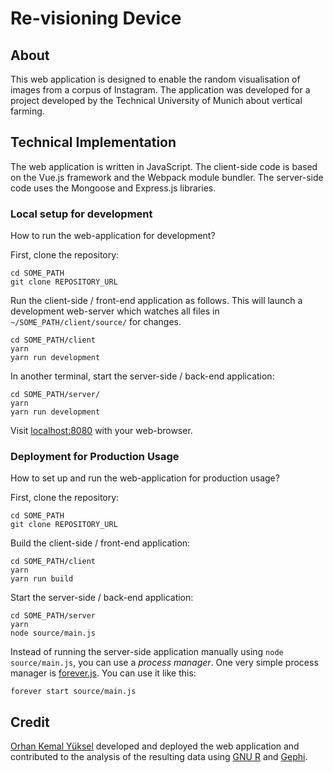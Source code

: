 # Re-visioning Device

## About

This web application is designed to enable the random visualisation of images from a corpus of Instagram. The application was developed for a project developed by the Technical University of Munich about vertical farming.

## Technical Implementation

The web application is written in JavaScript. The client-side code is based on the Vue.js framework and the Webpack module bundler. The server-side code uses the Mongoose and Express.js libraries.

### Local setup for development

How to run the web-application for development?

First, clone the repository:

```
cd SOME_PATH
git clone REPOSITORY_URL
```

Run the client-side / front-end application as follows. This will launch a development web-server which watches all files in `~/SOME_PATH/client/source/` for changes.

```
cd SOME_PATH/client
yarn
yarn run development
```

In another terminal, start the server-side / back-end application:

```
cd SOME_PATH/server/
yarn
yarn run development
```

Visit [localhost:8080](http://localhost:8080) with your web-browser.

### Deployment for Production Usage

How to set up and run the web-application for production usage?

First, clone the repository:

```
cd SOME_PATH
git clone REPOSITORY_URL
```

Build the client-side / front-end application:

```
cd SOME_PATH/client
yarn
yarn run build
```

Start the server-side / back-end application:

```
cd SOME_PATH/server
yarn
node source/main.js
```

Instead of running the server-side application manually using `node source/main.js`, you can use a *process manager*. One very simple process manager is [forever.js](https://github.com/foreverjs/forever). You can use it like this:

```
forever start source/main.js
```

## Credit

[Orhan Kemal Yüksel](https://emancipatory.technology/person/orhan-kemal-yueksel/) developed and deployed the web application and contributed to the analysis of the resulting data using [GNU R](https://www.r-project.org/) and [Gephi](https://gephi.org/).
